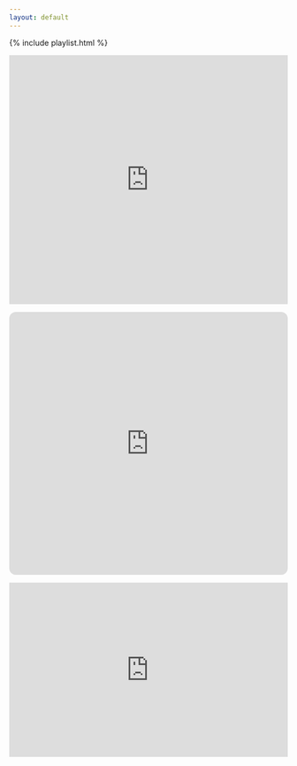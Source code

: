 ```yaml
---
layout: default
---
```


{% include playlist.html %}

<div class="center">
  <p>
    <iframe allow="autoplay *; encrypted-media *;" frameborder="0" height="450" style="width:100%;max-width:660px;overflow:hidden;background:transparent;" sandbox="allow-forms allow-popups allow-same-origin allow-scripts allow-storage-access-by-user-activation allow-top-navigation-by-user-activation" src="https://embed.music.apple.com/us/album/midnight-guest-ep/1604496144"></iframe>
  </p>
  <p>
    <iframe style="border-radius:12px" src="https://open.spotify.com/embed/album/2WT1URsANJa9zhPsqzspMR?utm_source=generator" width="100%" height="475" frameBorder="0" allowfullscreen="" allow="autoplay; clipboard-write; encrypted-media; fullscreen; picture-in-picture" loading="lazy"></iframe>
  </p>
  <p>
    <div class="video-wrap">
    <iframe id="video" width="100%" height="315" src="https://www.youtube.com/embed//z6d-MCx4l9Y" frameborder="0" allow="encrypted-media; gyroscope; picture-in-picture" allowfullscreen></iframe>
</div>
  </p>
</div>